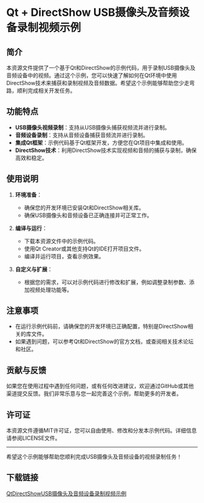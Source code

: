 # Qt + DirectShow USB摄像头及音频设备录制视频示例

## 简介

本资源文件提供了一个基于Qt和DirectShow的示例代码，用于录制USB摄像头及音频设备中的视频。通过这个示例，您可以快速了解如何在Qt环境中使用DirectShow技术来捕获和录制视频及音频数据。希望这个示例能够帮助您少走弯路，顺利完成相关开发任务。

## 功能特点

- **USB摄像头视频录制**：支持从USB摄像头捕获视频流并进行录制。
- **音频设备录制**：支持从音频设备捕获音频流并进行录制。
- **集成Qt框架**：示例代码基于Qt框架开发，方便您在Qt项目中集成和使用。
- **DirectShow技术**：利用DirectShow技术实现视频和音频的捕获与录制，确保高效和稳定。

## 使用说明

1. **环境准备**：
   - 确保您的开发环境已安装Qt和DirectShow相关库。
   - 确保USB摄像头和音频设备已正确连接并可正常工作。

2. **编译与运行**：
   - 下载本资源文件中的示例代码。
   - 使用Qt Creator或其他支持Qt的IDE打开项目文件。
   - 编译并运行项目，查看示例效果。

3. **自定义与扩展**：
   - 根据您的需求，可以对示例代码进行修改和扩展，例如调整录制参数、添加视频处理功能等。

## 注意事项

- 在运行示例代码前，请确保您的开发环境已正确配置，特别是DirectShow相关的库文件。
- 如果遇到问题，可以参考Qt和DirectShow的官方文档，或查阅相关技术论坛和社区。

## 贡献与反馈

如果您在使用过程中遇到任何问题，或有任何改进建议，欢迎通过GitHub或其他渠道提交反馈。我们非常乐意与您一起完善这个示例，帮助更多的开发者。

## 许可证

本资源文件遵循MIT许可证，您可以自由使用、修改和分发本示例代码。详细信息请参阅LICENSE文件。

---

希望这个示例能够帮助您顺利完成USB摄像头及音频设备的视频录制任务！

## 下载链接

[QtDirectShowUSB摄像头及音频设备录制视频示例](https://pan.quark.cn/s/917777db487a)
